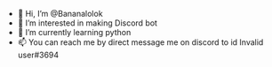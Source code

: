 - 👋 Hi, I’m @Bananalolok
- 👀 I’m interested in making Discord bot
- 🌱 I’m currently learning python
- 📫 You can reach me by direct message me on discord to id Invalid user#3694

<!---
Bananalolok/Bananalolok is a ✨ special ✨ repository because its `README.md` (this file) appears on your GitHub profile.
You can click the Preview link to take a look at your changes.
--->
